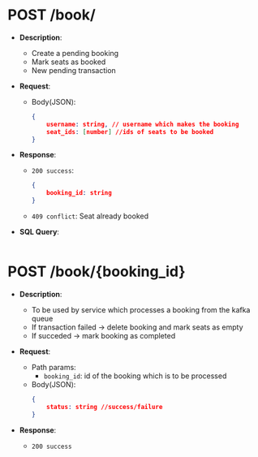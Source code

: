 # POST /book/
- **Description**: 
    - Create a pending booking
    - Mark seats as booked
    - New pending transaction
- **Request**:
    - Body(JSON):
        ```json
        {
            username: string, // username which makes the booking
            seat_ids: [number] //ids of seats to be booked
        }
        ```

- **Response**:
    - `200 success`:
        ```json
        {
            booking_id: string
        }
        ```
    - `409 conflict`: Seat already booked
    
- **SQL Query**:
    ```sql
    
    ```


# POST /book/{booking_id}
- **Description**: 
    - To be used by service which processes a booking from the kafka queue
    - If transaction failed -> delete booking and mark seats as empty
    - If succeded -> mark booking as completed

- **Request**:
    - Path params:
        - `booking_id`: id of the booking which is to be processed
    - Body(JSON):
        ```json
        {
            status: string //success/failure
        }
        ```

- **Response**:
    - `200 success`